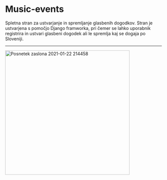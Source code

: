 # Music-events

Spletna stran za ustvarjanje in spremljanje glasbenih dogodkov. Stran je ustvarjena s pomočjo Django framworka, pri čemer se lahko uporabnik registrira in ustvari glasbeni dogodek ali le spremlja kaj se dogaja po Sloveniji.

<hr>

<img width="400" alt="Posnetek zaslona 2021-01-22 214458" src="https://user-images.githubusercontent.com/50927766/105544317-214a5b80-5cfb-11eb-9544-834d6ea824a3.png">
